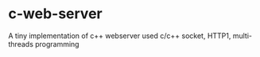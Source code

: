 # c-web-server
A tiny implementation of c++ webserver
used c/c++ socket, HTTP1, multi-threads programming